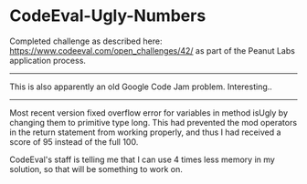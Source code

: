 CodeEval-Ugly-Numbers
=====================

Completed challenge as described here: https://www.codeeval.com/open_challenges/42/ as part of the Peanut Labs application process.

-----

This is also apparently an old Google Code Jam problem. Interesting..

-----

Most recent version fixed overflow error for variables in method isUgly by changing them to primitive type long. This had prevented the mod operators in the return statement from working properly, and thus I had received a score of 95 instead of the full 100.  

CodeEval's staff is telling me that I can use 4 times less memory in my solution, so that will be something to work on.
